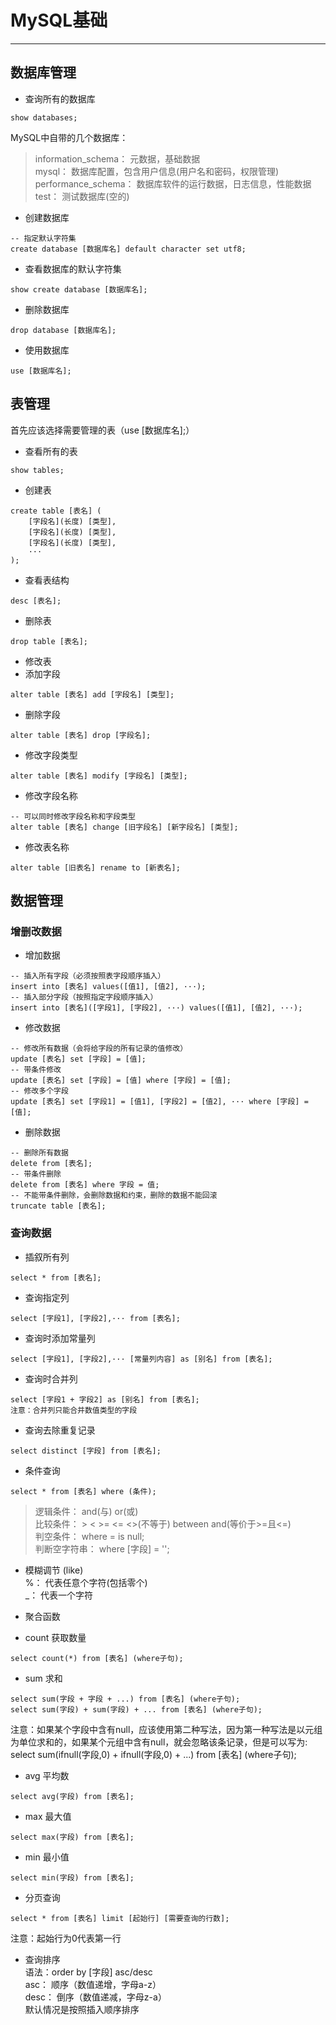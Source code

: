 # MySQL基础
---
## 数据库管理
- 查询所有的数据库
```
show databases;
```
MySQL中自带的几个数据库：
> information_schema： 元数据，基础数据<br/>
> mysql： 数据库配置，包含用户信息(用户名和密码，权限管理)<br/>
> performance_schema： 数据库软件的运行数据，日志信息，性能数据<br/>
> test： 测试数据库(空的)<br/>

- 创建数据库
```
-- 指定默认字符集
create database [数据库名] default character set utf8;
```
- 查看数据库的默认字符集
```
show create database [数据库名];
```
- 删除数据库
```
drop database [数据库名];
```
- 使用数据库
```
use [数据库名];
```

## 表管理
首先应该选择需要管理的表（use [数据库名];）
- 查看所有的表
```
show tables;
```
- 创建表
```
create table [表名] (
	[字段名](长度) [类型], 
	[字段名](长度) [类型], 
	[字段名](长度) [类型], 
	···
);
```
- 查看表结构
```
desc [表名];
```
- 删除表
```
drop table [表名];
```
- 修改表
 - 添加字段
 ```
 alter table [表名] add [字段名] [类型];
 ```

 - 删除字段
 ```
 alter table [表名] drop [字段名];
 ```

 - 修改字段类型
 ```
 alter table [表名] modify [字段名] [类型];
 ```

 - 修改字段名称
 ```
 -- 可以同时修改字段名称和字段类型
 alter table [表名] change [旧字段名] [新字段名] [类型];
 ```

 - 修改表名称
 ```
 alter table [旧表名] rename to [新表名];
 ```

## 数据管理
### 增删改数据
- 增加数据
```
-- 插入所有字段（必须按照表字段顺序插入）
insert into [表名] values([值1], [值2], ···);
-- 插入部分字段（按照指定字段顺序插入）
insert into [表名]([字段1], [字段2], ···) values([值1], [值2], ···); 
```

- 修改数据
```
-- 修改所有数据（会将给字段的所有记录的值修改）
update [表名] set [字段] = [值];
-- 带条件修改
update [表名] set [字段] = [值] where [字段] = [值];
-- 修改多个字段
update [表名] set [字段1] = [值1], [字段2] = [值2], ··· where [字段] = [值];
```

- 删除数据
```
-- 删除所有数据
delete from [表名];
-- 带条件删除
delete from [表名] where 字段 = 值;
-- 不能带条件删除，会删除数据和约束，删除的数据不能回滚
truncate table [表名];
```

### 查询数据
- 插叙所有列
```
select * from [表名];
```
- 查询指定列
```
select [字段1], [字段2],··· from [表名];
```
- 查询时添加常量列
```
select [字段1], [字段2],··· [常量列内容] as [别名] from [表名];
```
- 查询时合并列
```
select [字段1 + 字段2] as [别名] from [表名];
注意：合并列只能合并数值类型的字段
```

- 查询去除重复记录
```
select distinct [字段] from [表名];
```

- 条件查询
```
select * from [表名] where (条件);
```
> 逻辑条件： and(与) or(或)<br/>
> 比较条件： > < >= <= <>(不等于) between and(等价于>=且<=)<br/>
> 判空条件： where = is null;<br/>
> 判断空字符串： where [字段] = '';<br/>

- 模糊调节 (like)<br/>
%： 代表任意个字符(包括零个)<br/>
_： 代表一个字符<br/>

- 聚合函数
 - count 获取数量
 ```
 select count(*) from [表名] (where子句);
 ```
 - sum 求和
 ```
 select sum(字段 + 字段 + ...) from [表名] (where子句);
 select sum(字段) + sum(字段) + ... from [表名] (where子句);
 ```
 注意：如果某个字段中含有null，应该使用第二种写法，因为第一种写法是以元组为单位求和的，如果某个元组中含有null，就会忽略该条记录，但是可以写为:
 select sum(ifnull(字段,0) + ifnull(字段,0) + ...) from [表名] (where子句);
 - avg 平均数
 ```
 select avg(字段) from [表名];
 ```
 - max 最大值
 ```
 select max(字段) from [表名];
 ```
 - min 最小值
 ```
 select min(字段) from [表名];
 ```

- 分页查询
```
select * from [表名] limit [起始行] [需要查询的行数];
```
注意：起始行为0代表第一行

- 查询排序 <br/>
语法：order by [字段] asc/desc<br/>
asc： 顺序（数值递增，字母a-z）<br/>
desc： 倒序（数值递减，字母z-a）<br/>
默认情况是按照插入顺序排序<br/>